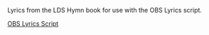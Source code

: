 Lyrics from the LDS Hymn book for use with the OBS Lyrics script.

[OBS Lyrics Script](https://github.com/amirchev/OBS-Lyrics/)

